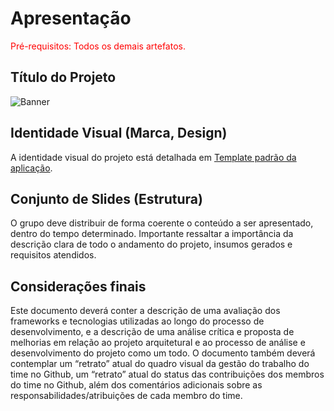 # Apresentação

<span style="color:red">Pré-requisitos: Todos os demais artefatos.</span>

## Título do Projeto

![Banner](https://github.com/ICEI-PUC-Minas-PMV-ADS/pmv-ads-2023-2-e4-proj-dad-t3-maisbeleza/assets/100447878/9d7426d8-cb4b-46ba-a055-34ce4f65ede2)

## Identidade Visual (Marca, Design)

A identidade visual do projeto está detalhada em <a href="https://github.com/ICEI-PUC-Minas-PMV-ADS/pmv-ads-2023-2-e4-proj-dad-t3-maisbeleza/blob/main/docs/06-Template%20Padr%C3%A3o%20da%20Aplica%C3%A7%C3%A3o.md">Template padrão da aplicação</a>.

## Conjunto de Slides (Estrutura)

O grupo deve distribuir de forma coerente o conteúdo a ser apresentado, dentro do tempo determinado. Importante ressaltar a importância da descrição clara de todo o andamento do projeto, insumos gerados e requisitos atendidos.

## Considerações finais

Este documento deverá conter a descrição de uma avaliação dos frameworks e tecnologias utilizadas ao longo do processo de desenvolvimento, e a descrição de uma análise crítica e proposta de melhorias em relação ao projeto arquitetural e ao processo de análise e desenvolvimento do projeto como um todo. O documento também deverá contemplar um “retrato” atual do quadro visual da gestão do trabalho do time no Github, um “retrato” atual do status das contribuições dos membros do time no Github, além dos comentários adicionais sobre as responsabilidades/atribuições de cada membro do time.
